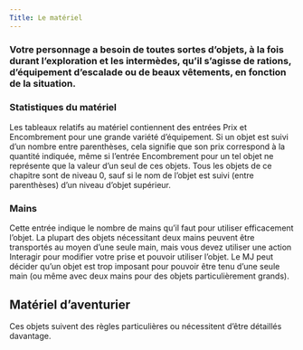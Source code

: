 ```yaml
---
Title: Le matériel
---
```

### Votre personnage a besoin de toutes sortes d’objets, à la fois durant l’exploration et les intermèdes, qu’il s’agisse de rations, d’équipement d’escalade ou de beaux vêtements, en fonction de la situation.

### Statistiques du matériel
Les tableaux relatifs au matériel contiennent des entrées Prix et Encombrement pour une grande variété d’équipement. Si un objet est suivi d’un nombre entre parenthèses, cela signifie que son prix correspond à la quantité indiquée, même si l’entrée Encombrement pour un tel objet ne représente que la valeur d’un seul de ces objets. Tous les objets de ce chapitre 
sont de niveau 0, sauf si le nom de l’objet est suivi (entre parenthèses) d’un niveau d’objet supérieur.

### Mains
Cette entrée indique le nombre de mains qu’il faut pour utiliser efficacement l’objet. La plupart des objets nécessitant deux mains peuvent être transportés au moyen d’une seule main, mais vous devez utiliser une action Interagir pour modifier votre prise et pouvoir utiliser l’objet. Le MJ peut décider qu’un objet est trop imposant pour pouvoir être tenu d’une seule main (ou même avec deux mains pour des objets particulièrement grands).

## Matériel d’aventurier
Ces objets suivent des règles particulières ou nécessitent d’être détaillés davantage.

